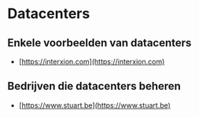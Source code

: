 # Datacenters

## Enkele voorbeelden van datacenters

* [https://interxion.com](https://interxion.com)

## Bedrijven die datacenters beheren

* [https://www.stuart.be](https://www.stuart.be)

